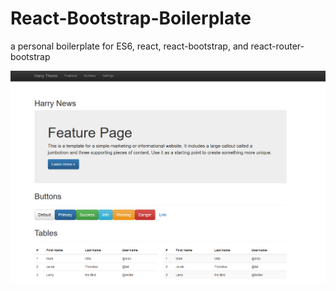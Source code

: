 # React-Bootstrap-Boilerplate
a personal boilerplate for ES6, react, react-bootstrap, and react-router-bootstrap

![Alt text](screenshot1.png)
